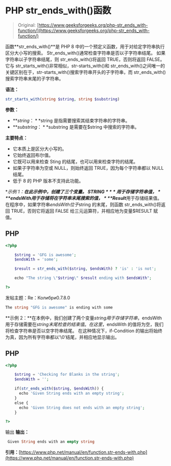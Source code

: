 # PHP str_ends_with()函数

> Original: [https://www.geeksforgeeks.org/php-str_ends_with-function/](https://www.geeksforgeeks.org/php-str_ends_with-function/)

函数**str_ends_with()**是 PHP 8 中的一个预定义函数，用于对给定字符串执行区分大小写的搜索。 Str_ends_with()通常检查字符串是否以子字符串结尾。 如果字符串以子字符串结尾，则 str_ends_with()将返回 TRUE，否则将返回 FALSE。 它与 str_starts_with()非常相似，str-starts_with()和 str_ends_with()之间唯一的关键区别在于，str-starts_with()搜索字符串开头的子字符串，而 str_ends_with()搜索字符串末尾的子字符串。

**语法：**

```php
str_starts_with(string $string, string $substring) 
```

**参数：**

*   **$string：**$string 是指需要搜索其结束字符串的字符串。
*   **$substring：**$substring 是需要在$string 中搜索的字符串。

**主要特点：**

*   它本质上是区分大小写的。
*   它始终返回布尔值。
*   它既可以用来检查 Sting 的结尾，也可以用来检查字符的结尾。
*   如果子字符串为空或 NULL，则始终返回 TRUE，因为每个字符串都以 NULL 结尾。
*   低于 8 的 PHP 版本不支持此功能。

**示例 1：**在此示例中，创建了三个变量。 ***$STRING***用于存储字符串值，***$endsWith***用于存储将在$字符串末尾搜索的值，***$Result***用于存储结果值。 在程序中，如果字符串$endsWith 位于$string 的末尾，则函数 str_ends_with()将返回 TRUE，否则它将返回 FALSE 给三元运算符，并相应地为变量$RESULT 赋值。

## PHP

```php
<?php

    $string = 'GFG is awesome';
    $endsWith = 'some';

    $result = str_ends_with($string, $endsWith) ? 'is' : 'is not';

    echo "The string \"$string\" $result ending with $endsWith";

?>
```

发帖主题：Re：Колибри0.7.8.0

```php
The string "GFG is awesome" is ending with some
```

**示例 2：**在本例中，我们创建了两个变量$string 用于存储字符串，$endsWith 用于存储需要在$string 末尾检查的结束值。 在这里，$endsWith 的值将为空，我们将检查字符串是否以空字符串结尾。 在这种情况下，if-Condition 的输出将始终为真，因为所有字符串都以‘\0’结尾，并相应地显示输出。

## PHP

```php
<?php

    $string = 'Checking for Blanks in the string';
    $endsWith = '';

    if(str_ends_with($string, $endsWith)) {
      echo 'Given String ends with an empty string';      
    }
    else {
      echo 'Given String does not ends with an empty string'; 
    }

?>
```

输出
**输出：**

```php
 Given String ends with an empty string
```

**引用：**[https://www.php.net/manual/en/function.str-ends-with.php](https://www.php.net/manual/en/function.str-ends-with.php)